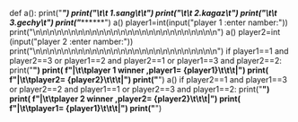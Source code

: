 def a():
    print("*********************************")
    print("*\t\t 1.sang\t\t*")
    print("*\t\t 2.kagaz\t*")
    print("*\t\t 3.gechy\t*")
    print("*********************************")
a()
player1=int(input("player 1 :enter namber:"))
print("\n\n\n\n\n\n\n\n\n\n\n\n\n\n\n\n\n\n\n\n\n\n\n\n\n\n")
a()
player2=int (input("player 2 :enter namber:"))
print("\n\n\n\n\n\n\n\n\n\n\n\n\n\n\n\n\n\n\n\n\n\n\n\n\n\n")
if player1==1 and player2==3 or player1==2 and player2==1 or player1==3 and player2==2:
    print("____________________________________________")
    print( f"|\t\tplayer 1 winner ,player1= {player1}\t\t\t|")
    print( f"|\t\tplayer2= {player2}\t\t\t|")
    print("____________________________________________")
    a()
if player2==1 and player1==3 or player2==2 and player1==1 or player2==3 and player1==2:
    print("____________________________________________")
    print( f"|\t\tplayer 2 winner ,player2= {player2}\t\t\t|")
    print( f"|\t\tplayer1= {player1}\t\t\t|")
    print("____________________________________________") 
